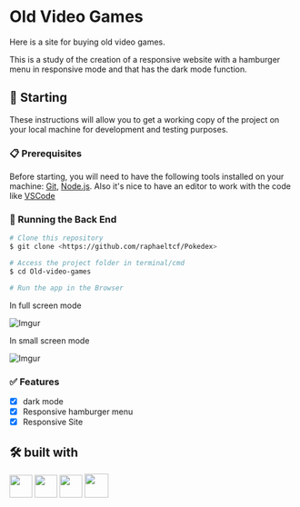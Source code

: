 # Old Video Games

Here is a site for buying old video games.

This is a study of the creation of a responsive website with a hamburger menu in responsive mode and that has the dark mode function.

## 🚀 Starting

These instructions will allow you to get a working copy of the project on your local machine for development and testing purposes.

### 📋 Prerequisites

Before starting, you will need to have the following tools installed on your machine:
[Git](https://git-scm.com), [Node.js](https://nodejs.org/en/). 
Also it's nice to have an editor to work with the code like [VSCode](https://code.visualstudio.com/)

### 🎲 Running the Back End

```bash
# Clone this repository
$ git clone <https://github.com/raphaeltcf/Pokedex>

# Access the project folder in terminal/cmd
$ cd Old-video-games

# Run the app in the Browser
```

In full screen mode

![Imgur](https://i.imgur.com/GXrKmiu.png)

In small screen mode

![Imgur](https://i.imgur.com/yyiYFwj.png)

### ✅ Features

- [x] dark mode
- [x] Responsive hamburger menu
- [x] Responsive Site

## 🛠️ built with

<img src="https://cdn.jsdelivr.net/gh/devicons/devicon/icons/javascript/javascript-original.svg" width="40" height="40" /> <img src="https://cdn.jsdelivr.net/gh/devicons/devicon/icons/html5/html5-original.svg" width="40" height="40" /> 
<img src="https://cdn.jsdelivr.net/gh/devicons/devicon/icons/css3/css3-original.svg" width="40" height="40" /> <img src="https://cdn.jsdelivr.net/gh/devicons/devicon/icons/bootstrap/bootstrap-original.svg" width="42" height="42"/>

